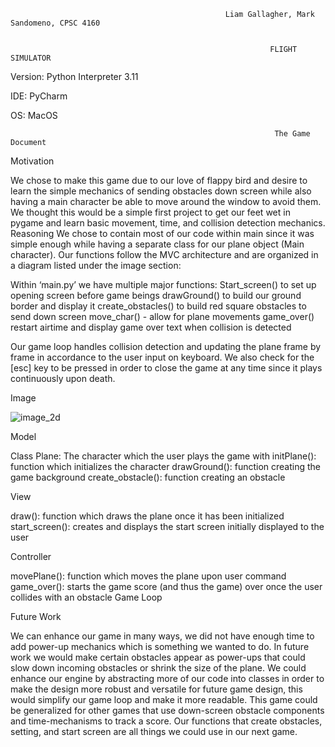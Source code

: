                                                     Liam Gallagher, Mark Sandomeno, CPSC 4160


                                                              FLIGHT SIMULATOR


Version: Python Interpreter 3.11

IDE: PyCharm

OS: MacOS






                                                               The Game Document 

Motivation 

We chose to make this game due to our love of flappy bird and desire to learn the simple mechanics of sending obstacles down screen while also having a main character be able to move around the window to avoid them. We thought this would be a simple first project to get our feet wet in pygame and learn basic movement, time, and collision detection mechanics. Reasoning 
We chose to contain most of our code within main since it was simple enough while having a separate class for our plane object (Main character). Our functions follow the MVC architecture and are organized in a diagram listed under the image section: 

Within ‘main.py’  we have multiple major functions:
Start_screen() to set up opening screen before game beings
drawGround() to build our ground border and display it 
create_obstacles() to build red square obstacles to send down screen
move_char() - allow for plane movements
game_over() restart airtime and display game over text when collision is detected

Our game loop handles collision detection and updating the plane frame by frame in accordance to the user input on keyboard. We also check for the [esc] key to be pressed in order to close the game at any time since it plays continuously upon death.


Image 


![image_2d](https://user-images.githubusercontent.com/19656371/222315541-6277a0da-c184-4236-9cec-10bc36e90f6c.png)



Model

Class Plane: The character which the user plays the game with 
initPlane(): function which initializes the character 
drawGround(): function creating the game background
create_obstacle(): function creating an obstacle 


View 

draw(): function which draws the plane once it has been initialized 
start_screen(): creates and displays the start screen initially displayed to the user 


Controller

movePlane(): function which moves the plane upon user command 
game_over(): starts the game score (and thus the game) over once the user collides with an obstacle 
Game Loop



Future Work 

We can enhance our game in many ways, we did not have enough time to add power-up mechanics which is something we wanted to do. In future work we would make certain obstacles appear as power-ups that could slow down incoming obstacles or shrink the size of the plane. We could enhance our engine by abstracting more of our code into classes in order to make the design more robust and versatile for future game design, this would simplify our game loop and make it more readable. This game could be generalized for other games that use down-screen obstacle components and time-mechanisms to track a score. Our functions that create obstacles, setting, and start screen are all things we could use in our next game. 

